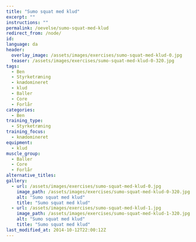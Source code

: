```yaml
---
title: "Sumo squat med klud"
excerpt: ""
instructions: ""
permalink: /oevelse/sumo-squat-med-klud
redirect_from: /node/
id: 
language: da
header:
  overlay_image: /assets/images/exercises/sumo-squat-med-klud-0.jpg
  teaser: /assets/images/exercises/sumo-squat-med-klud-0-320.jpg
tags:
  - Ben
  - Styrketræning
  - knædomineret
  - klud
  - Baller
  - Core
  - Forlår
categories:
  - Ben
training_type: 
  - Styrketræning
training_focus: 
  - knædomineret
equipment:
  - klud
muscle_group:
  - Baller
  - Core
  - Forlår
alternative_titles:
gallery:
  - url: /assets/images/exercises/sumo-squat-med-klud-0.jpg
    image_path: /assets/images/exercises/sumo-squat-med-klud-0-320.jpg
    alt: "Sumo squat med klud"
    title: "Sumo squat med klud"
  - url: /assets/images/exercises/sumo-squat-med-klud-1.jpg
    image_path: /assets/images/exercises/sumo-squat-med-klud-1-320.jpg
    alt: "Sumo squat med klud"
    title: "Sumo squat med klud"
last_modified_at: 2014-10-12T22:00:12Z
---
```



